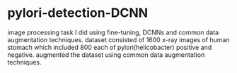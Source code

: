 # pylori-detection-DCNN

image processing task I did using fine-tuning, DCNNs and common data augmentation techniques.
dataset consisted of 1600 x-ray images of human stomach which included 800 each of pylori(helicobacter) positive and negative.
augmented the dataset using common data augmentation techniques.
